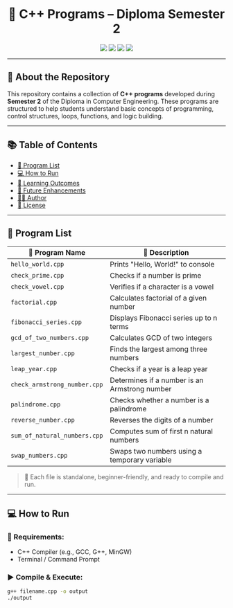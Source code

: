 <h1 align="center">📘 C++ Programs – Diploma Semester 2</h1>

<p align="center">
  <img src="https://img.shields.io/badge/Language-C++-00599C?style=for-the-badge&logo=c%2B%2B&logoColor=white">
  <img src="https://img.shields.io/badge/Level-Beginner%20to%20Intermediate-blue?style=for-the-badge">
  <img src="https://img.shields.io/github/repo-size/kush1310/C-?style=for-the-badge&color=informational">
  <img src="https://img.shields.io/github/last-commit/kush1310/C-?style=for-the-badge&color=success">
</p>

---

## 📂 About the Repository

This repository contains a collection of **C++ programs** developed during **Semester 2** of the Diploma in Computer Engineering. These programs are structured to help students understand basic concepts of programming, control structures, loops, functions, and logic building.

---

## 📚 Table of Contents

- [🧾 Program List](#-program-list)
- [💻 How to Run](#-how-to-run)
- [🎯 Learning Outcomes](#-learning-outcomes)
- [📌 Future Enhancements](#-future-enhancements)
- [🙋‍♂️ Author](#-author)
- [📄 License](#-license)

---

## 🧾 Program List

| 🔢 Program Name                  | 📜 Description                                       |
|----------------------------------|-----------------------------------------------------|
| `hello_world.cpp`               | Prints "Hello, World!" to console                   |
| `check_prime.cpp`               | Checks if a number is prime                         |
| `check_vowel.cpp`               | Verifies if a character is a vowel                  |
| `factorial.cpp`                 | Calculates factorial of a given number              |
| `fibonacci_series.cpp`          | Displays Fibonacci series up to n terms             |
| `gcd_of_two_numbers.cpp`        | Calculates GCD of two integers                      |
| `largest_number.cpp`            | Finds the largest among three numbers               |
| `leap_year.cpp`                 | Checks if a year is a leap year                     |
| `check_armstrong_number.cpp`    | Determines if a number is an Armstrong number       |
| `palindrome.cpp`                | Checks whether a number is a palindrome             |
| `reverse_number.cpp`            | Reverses the digits of a number                     |
| `sum_of_natural_numbers.cpp`    | Computes sum of first n natural numbers             |
| `swap_numbers.cpp`              | Swaps two numbers using a temporary variable        |

> 📌 Each file is standalone, beginner-friendly, and ready to compile and run.

---

## 💻 How to Run

### 🔧 Requirements:
- C++ Compiler (e.g., GCC, G++, MinGW)
- Terminal / Command Prompt

### ▶️ Compile & Execute:
```bash
g++ filename.cpp -o output
./output
